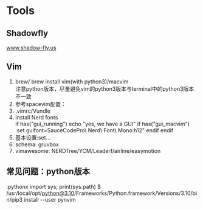 # Tools

## Shadowfly
www.shadow-fly.us

## Vim
1. brew/ brew install vim(with python3)/macvim\
  注意python版本，尽量避免vim的python3版本与terminal中的python3版本不一致
2. 参考spacevim配置：
3. .vimrc/Vundle
4. install Nerd fonts\
  if has("gui_running")
    echo "yes, we have a GUI"
    if has("gui_macvim")
      :set guifont=SauceCodePro\ Nerd\ Font\ Mono:h12"
    endif
  endif
5. 基本设置:set...
6. schema: gruvbox
7. vimawesome:
  NERDTree/YCM/Leaderf/airline/easymotion

## 常见问题：python版本
:pythonx import sys; print(sys.path)
$ /usr/local/opt/python@3.10/Frameworks/Python.framework/Versions/3.10/bin/pip3 install --user pynvim
